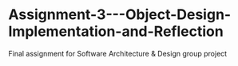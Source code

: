 # Assignment-3---Object-Design-Implementation-and-Reflection
Final assignment for Software Architecture &amp; Design group project
